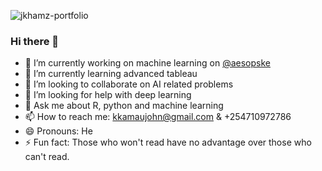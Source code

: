 ![jkhamz-portfolio](https://drive.google.com/file/d/1sIzSJCPKardf-7fAT0GxVfRXR08tP5R-/view?usp=sharing)

### Hi there 👋
- 🔭 I’m currently working on machine learning on [@aesopske](https://aesops.co.ke)
- 🌱 I’m currently learning advanced tableau
- 👯 I’m looking to collaborate on AI related problems
- 🤔 I’m looking for help with deep learning
- 💬 Ask me about R, python and machine learning
- 📫 How to reach me: kkamaujohn@gmail.com & +254710972786
- 😄 Pronouns: He
- ⚡ Fun fact: Those who won't read have no advantage over those who can't read.
